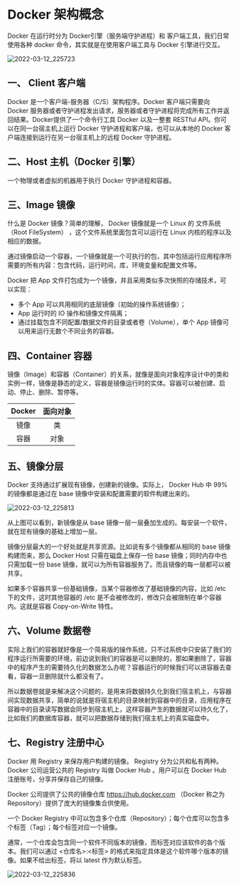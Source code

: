 # Docker 架构概念

Docker 在运行时分为 Docker引擎（服务端守护进程）和 客户端工具，我们日常使用各种 docker 命令，其实就是在使用客户端工具与 Docker 引擎进行交互。

![2022-03-12_225723]( https://img.qinweizhao.com/2022/03/2022-03-12_225723.png)

## 一、 Client 客户端

Docker 是一个客户端-服务器（C/S）架构程序。Docker 客户端只需要向 Docker 服务器或者守护进程发出请求，服务器或者守护进程将完成所有工作并返回结果。Docker提供了一个命令行工具 Docker 以及一整套 RESTful API。你可以在同一台宿主机上运行 Docker 守护进程和客户端，也可以从本地的 Docker 客户端连接到运行在另一台宿主机上的远程 Docker 守护进程。

## 二、Host 主机（Docker 引擎）

一个物理或者虚拟的机器用于执行 Docker 守护进程和容器。

## 三、Image 镜像

什么是 Docker 镜像？简单的理解， Docker 镜像就是一个 Linux 的 文件系统（Root FileSystem） ，这个文件系统里面包含可以运行在 Linux 内核的程序以及相应的数据。

通过镜像启动一个容器，一个镜像就是一个可执行的包，其中包括运行应用程序所需要的所有内容：包含代码，运行时间，库，环境变量和配置文件等。

Docker 把 App 文件打包成为一个镜像，并且采用类似多次快照的存储技术，可以实现：

- 多个 App 可以共用相同的底层镜像（初始的操作系统镜像）；
-  App 运行时的 IO 操作和镜像文件隔离；
- 通过挂载包含不同配置/数据文件的目录或者卷（Volume），单个 App 镜像可以用来运行无数个不同业务的容器。

## 四、Container 容器

镜像（Image）和容器（Container）的关系，就像是面向对象程序设计中的类和实例一样，镜像是静态的定义，容器是镜像运行时的实体。容器可以被创建、启动、停止、删除、暂停等。

| Docker | 面向对象 |
| :----: | :------: |
|  镜像  |    类    |
|  容器  |   对象   |

## 五、镜像分层

Docker 支持通过扩展现有镜像，创建新的镜像。实际上， Docker Hub 中 99% 的镜像都是通过在 base 镜像中安装和配置需要的软件构建出来的。

![2022-03-12_225813]( https://img.qinweizhao.com/2022/03/2022-03-12_225813.png)

从上图可以看到，新镜像是从 base 镜像一层一层叠加生成的。每安装一个软件，就在现有镜像的基础上增加一层。

镜像分层最大的一个好处就是共享资源。比如说有多个镜像都从相同的 base 镜像构建而来，那么 Docker Host 只需在磁盘上保存一份 base 镜像；同时内存中也只需加载一份 base 镜像，就可以为所有容器服务了。而且镜像的每一层都可以被共享。

如果多个容器共享一份基础镜像，当某个容器修改了基础镜像的内容，比如 /etc 下的文件，这时其他容器的 /etc 是不会被修改的，修改只会被限制在单个容器内。这就是容器 Copy-on-Write 特性。

## 六、Volume 数据卷

实际上我们的容器就好像是一个简易版的操作系统，只不过系统中只安装了我们的程序运行所需要的环境，前边说到我们的容器是可以删除的，那如果删除了，容器中的程序产生的需要持久化的数据怎么办呢？容器运行的时候我们可以进容器去查看，容器一旦删除就什么都没有了。

所以数据卷就是来解决这个问题的，是用来将数据持久化到我们宿主机上，与容器间实现数据共享，简单的说就是将宿主机的目录映射到容器中的目录，应用程序在容器中的目录读写数据会同步到宿主机上，这样容器产生的数据就可以持久化了，比如我们的数据库容器，就可以把数据存储到我们宿主机上的真实磁盘中。

## 七、Registry 注册中心

 Docker 用 Registry 来保存用户构建的镜像。 Registry 分为公共和私有两种。 Docker 公司运营公共的 Registry 叫做 Docker Hub 。用户可以在 Docker Hub 注册账号，分享并保存自己的镜像。

 Docker 公司提供了公共的镜像仓库 https://hub.docker.com （Docker 称之为 Repository）提供了庞大的镜像集合供使用。

一个 Docker Registry 中可以包含多个仓库（Repository）；每个仓库可以包含多个标签（Tag）；每个标签对应一个镜像。

通常，一个仓库会包含同一个软件不同版本的镜像，而标签对应该软件的各个版本。我们可以通过 <仓库名>:<标签> 的格式来指定具体是这个软件哪个版本的镜像。如果不给出标签，将以 latest 作为默认标签。

![2022-03-12_225836]( https://img.qinweizhao.com/2022/03/2022-03-12_225836.png)

